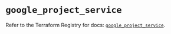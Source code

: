 # `google_project_service`

Refer to the Terraform Registry for docs: [`google_project_service`](https://registry.terraform.io/providers/hashicorp/google-beta/5.26.0/docs/resources/google_project_service).
